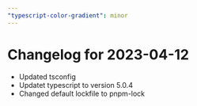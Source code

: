 ```yaml
---
"typescript-color-gradient": minor
---
```

# Changelog for 2023-04-12
- Updated tsconfig
- Updatet typescript to version 5.0.4
- Changed default lockfile to pnpm-lock